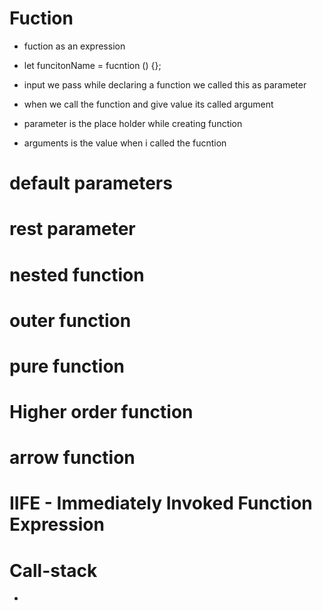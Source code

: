 # Fuction 

- fuction as an expression

- let funcitonName = fucntion () {};
- input we pass while declaring a function we called this as parameter 
- when we call the function and give value its called argument 
- parameter is the place holder while creating function 
- arguments is the value when i called the fucntion 
# default parameters
# rest parameter 
# nested function 
# outer function
# pure function 
# Higher order function 

# arrow function 
# IIFE -  Immediately Invoked Function Expression

# Call-stack
- 
